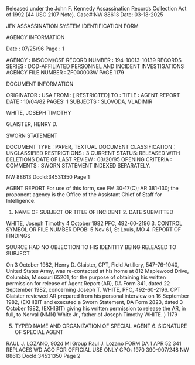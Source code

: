 Released under the John F. Kennedy
Assassination Records Collection Act of
1992 (44 USC 2107 Note). Case#:NW
88613 Date: 03-18-2025

JFK ASSASSINATION SYSTEM
IDENTIFICATION FORM

AGENCY INFORMATION

Date : 07/25/96
Page : 1

AGENCY : INSCOM/CSF
RECORD NUMBER : 194-10013-10139
RECORDS SERIES : DOD-AFFILIATED PERSONNEL AND INCIDENT INVESTIGATIONS
AGENCY FILE NUMBER : ZF000003W PAGE 1179

DOCUMENT INFORMATION

ORIGINATOR : USA
FROM : [ RESTRICTED]
TO :
TITLE : AGENT REPORT
DATE : 10/04/82
PAGES: 1
SUBJECTS : SLOVODA, VLADIMIR

WHITE, JOSEPH TIMOTHY

GLAISTER, HENRY D.

SWORN STATEMENT

DOCUMENT TYPE : PAPER, TEXTUAL DOCUMENT
CLASSIFICATION : UNCLASSIFIED
RESTRICTIONS : 3
CURRENT STATUS: RELEASED WITH DELETIONS
DATE OF LAST REVIEW : 03/20/95
OPENING CRITERIA :
COMMENTS : SWORN STATEMENT INDEXED SEPARATELY.

NW 88613 Docld:34531350 Page 1

AGENT REPORT
For use of this form, see FM 30-17(C); AR 381-130; the proponent agency is the Office of the Assistant Chief of Staff for Intelligence.
1. NAME OF SUBJECT OR TITLE OF INCIDENT 2. DATE SUBMITTED

WHITE, Joseph Timothy 4 October 1982
PFC, 492-60-2196 3. CONTROL SYMBOL OR FILE NUMBER
DPOB: 5 Nov 61, St Louis, MO
4. REPORT OF FINDINGS

SOURCE HAD NO OBJECTION TO HIS IDENTITY BEING
RELEASED TO SUBJECT

On 3 October 1982, Henry D. Glaister, CPT, Field Artillery, 547-76-1040,
United States Army, was re-contacted at his home at 812 Maplewood Drive,
Columbia, Missouri 65201, for the purpose of obtaining his written permission
for release of Agent Report (AR), DA Form 341, dated 22 September 1982,
concerning Joseph T. WHITE, PFC, 492-60-2196. CPT Glaister reviewed AR
prepared from his personal interview on 16 September 1982, (EXHIBIT
and executed a Sworn Statement, DA Form 2823, dated 3 October 1982,
(EXHIBIT) giving his written permission to release the AR, in full, to
Norval (NMN) White Jr., father of Joseph Timothy WHITE.
)
1179

5. TYPED NAME AND ORGANIZATION OF SPECIAL AGENT 6. SIGNATURE OF SPECIAL AGENT

RAUL J. LOZANO, 902d MI Group Raul J. Lozano
FORM
DA 1 APR 52 341 REPLACES WD AGO FOR OFFICIAL USE ONLY GPO: 1970 390-907/248
NW 88613 Docld:34531350 Page 2
